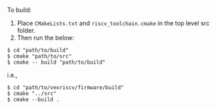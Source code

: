 To build:

1. Place `CMakeLists.txt` and `riscv_toolchain.cmake` in the top level src folder.
3. Then run the below:

`$ cd "path/to/build"`\
`$ cmake "path/to/src"`\
`$ cmake -- build "path/to/build"`


i.e.,

`$ cd "path/to/vexriscv/firmware/build"`\
`$ cmake "../src"`\
`$ cmake --build .`
